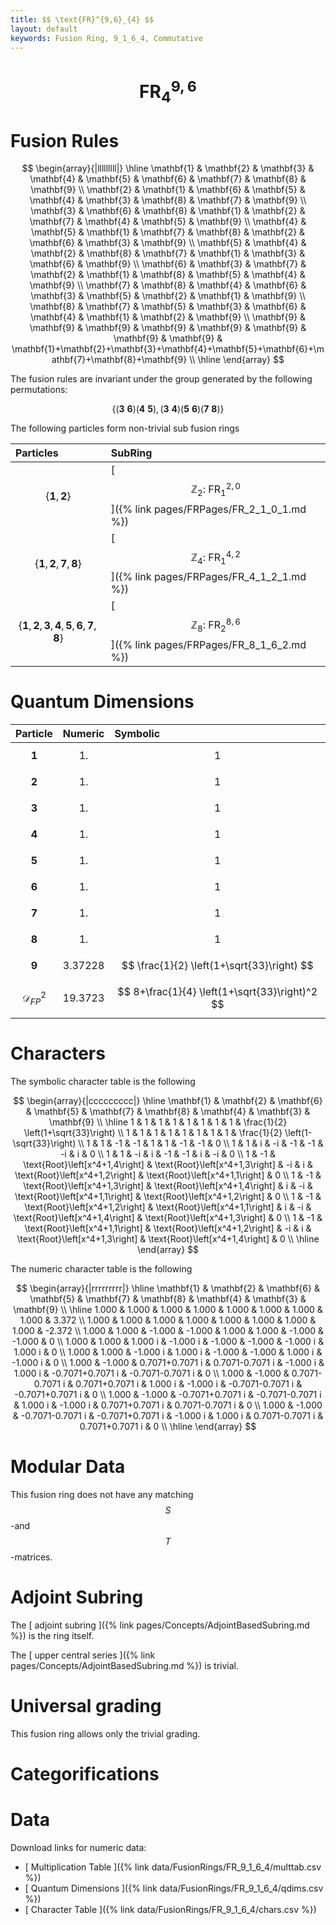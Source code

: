 ```yaml
---
title: $$ \text{FR}^{9,6}_{4} $$
layout: default
keywords: Fusion Ring, 9_1_6_4, Commutative
---
```

# $$ \text{FR}^{9,6}_{4} $$


# Fusion Rules

$$
\begin{array}{|lllllllll|}
\hline
 \mathbf{1} & \mathbf{2} & \mathbf{3} & \mathbf{4} & \mathbf{5} & \mathbf{6} & \mathbf{7} & \mathbf{8} & \mathbf{9} \\
 \mathbf{2} & \mathbf{1} & \mathbf{6} & \mathbf{5} & \mathbf{4} & \mathbf{3} & \mathbf{8} & \mathbf{7} & \mathbf{9} \\
 \mathbf{3} & \mathbf{6} & \mathbf{8} & \mathbf{1} & \mathbf{2} & \mathbf{7} & \mathbf{4} & \mathbf{5} & \mathbf{9} \\
 \mathbf{4} & \mathbf{5} & \mathbf{1} & \mathbf{7} & \mathbf{8} & \mathbf{2} & \mathbf{6} & \mathbf{3} & \mathbf{9} \\
 \mathbf{5} & \mathbf{4} & \mathbf{2} & \mathbf{8} & \mathbf{7} & \mathbf{1} & \mathbf{3} & \mathbf{6} & \mathbf{9} \\
 \mathbf{6} & \mathbf{3} & \mathbf{7} & \mathbf{2} & \mathbf{1} & \mathbf{8} & \mathbf{5} & \mathbf{4} & \mathbf{9} \\
 \mathbf{7} & \mathbf{8} & \mathbf{4} & \mathbf{6} & \mathbf{3} & \mathbf{5} & \mathbf{2} & \mathbf{1} & \mathbf{9} \\
 \mathbf{8} & \mathbf{7} & \mathbf{5} & \mathbf{3} & \mathbf{6} & \mathbf{4} & \mathbf{1} & \mathbf{2} & \mathbf{9} \\
 \mathbf{9} & \mathbf{9} & \mathbf{9} & \mathbf{9} & \mathbf{9} & \mathbf{9} & \mathbf{9} & \mathbf{9} & \mathbf{1}+\mathbf{2}+\mathbf{3}+\mathbf{4}+\mathbf{5}+\mathbf{6}+\mathbf{7}+\mathbf{8}+\mathbf{9} \\
\hline
\end{array}
$$


The fusion rules are invariant under the group generated by the following permutations:

$$ \{(\mathbf{3} \  \mathbf{6}) (\mathbf{4} \  \mathbf{5}), (\mathbf{3} \  \mathbf{4}) (\mathbf{5} \  \mathbf{6}) (\mathbf{7} \  \mathbf{8})\} $$


The following particles form non-trivial sub fusion rings

| Particles | SubRing |
| :------ | :------ |
| $$ \{\mathbf{1},\mathbf{2}\} $$ | [ $$ \mathbb{Z}_2:\ \text{FR}^{2,0}_{1} $$ ]({% link pages/FRPages/FR_2_1_0_1.md %}) |
| $$ \{\mathbf{1},\mathbf{2},\mathbf{7},\mathbf{8}\} $$ | [ $$ \mathbb{Z}_4:\ \text{FR}^{4,2}_{1} $$ ]({% link pages/FRPages/FR_4_1_2_1.md %}) |
| $$ \{\mathbf{1},\mathbf{2},\mathbf{3},\mathbf{4},\mathbf{5},\mathbf{6},\mathbf{7},\mathbf{8}\} $$ | [ $$ \mathbb{Z}_8:\ \text{FR}^{8,6}_{2} $$ ]({% link pages/FRPages/FR_8_1_6_2.md %}) |

# Quantum Dimensions

| Particle | Numeric | Symbolic |
| :------ | :------ | :------ |
| $$ \mathbf{1} $$ | $$ 1. $$ | $$ 1 $$ |
| $$ \mathbf{2} $$ | $$ 1. $$ | $$ 1 $$ |
| $$ \mathbf{3} $$ | $$ 1. $$ | $$ 1 $$ |
| $$ \mathbf{4} $$ | $$ 1. $$ | $$ 1 $$ |
| $$ \mathbf{5} $$ | $$ 1. $$ | $$ 1 $$ |
| $$ \mathbf{6} $$ | $$ 1. $$ | $$ 1 $$ |
| $$ \mathbf{7} $$ | $$ 1. $$ | $$ 1 $$ |
| $$ \mathbf{8} $$ | $$ 1. $$ | $$ 1 $$ |
| $$ \mathbf{9} $$ | $$ 3.37228 $$ | $$ \frac{1}{2} \left(1+\sqrt{33}\right) $$ |
| $$ \mathcal{D}_{FP}^2 $$ | $$ 19.3723 $$ | $$ 8+\frac{1}{4} \left(1+\sqrt{33}\right)^2 $$ |

# Characters

The symbolic character table is the following

$$
\begin{array}{|ccccccccc|}
\hline
 \mathbf{1} & \mathbf{2} & \mathbf{6} & \mathbf{5} & \mathbf{7} & \mathbf{8} & \mathbf{4} & \mathbf{3} & \mathbf{9} \\
\hline
 1 & 1 & 1 & 1 & 1 & 1 & 1 & 1 & \frac{1}{2} \left(1+\sqrt{33}\right) \\
 1 & 1 & 1 & 1 & 1 & 1 & 1 & 1 & \frac{1}{2} \left(1-\sqrt{33}\right) \\
 1 & 1 & -1 & -1 & 1 & 1 & -1 & -1 & 0 \\
 1 & 1 & i & -i & -1 & -1 & -i & i & 0 \\
 1 & 1 & -i & i & -1 & -1 & i & -i & 0 \\
 1 & -1 & \text{Root}\left[x^4+1,4\right] & \text{Root}\left[x^4+1,3\right] & -i & i & \text{Root}\left[x^4+1,2\right] & \text{Root}\left[x^4+1,1\right] & 0 \\
 1 & -1 & \text{Root}\left[x^4+1,3\right] & \text{Root}\left[x^4+1,4\right] & i & -i & \text{Root}\left[x^4+1,1\right] & \text{Root}\left[x^4+1,2\right] & 0 \\
 1 & -1 & \text{Root}\left[x^4+1,2\right] & \text{Root}\left[x^4+1,1\right] & i & -i & \text{Root}\left[x^4+1,4\right] & \text{Root}\left[x^4+1,3\right] & 0 \\
 1 & -1 & \text{Root}\left[x^4+1,1\right] & \text{Root}\left[x^4+1,2\right] & -i & i & \text{Root}\left[x^4+1,3\right] & \text{Root}\left[x^4+1,4\right] & 0 \\
\hline
\end{array}
$$

The numeric character table is the following

$$
\begin{array}{|rrrrrrrrr|}
\hline
 \mathbf{1} & \mathbf{2} & \mathbf{6} & \mathbf{5} & \mathbf{7} & \mathbf{8} & \mathbf{4} & \mathbf{3} & \mathbf{9} \\
\hline
 1.000 & 1.000 & 1.000 & 1.000 & 1.000 & 1.000 & 1.000 & 1.000 & 3.372 \\
 1.000 & 1.000 & 1.000 & 1.000 & 1.000 & 1.000 & 1.000 & 1.000 & -2.372 \\
 1.000 & 1.000 & -1.000 & -1.000 & 1.000 & 1.000 & -1.000 & -1.000 & 0 \\
 1.000 & 1.000 & 1.000 i & -1.000 i & -1.000 & -1.000 & -1.000 i & 1.000 i & 0 \\
 1.000 & 1.000 & -1.000 i & 1.000 i & -1.000 & -1.000 & 1.000 i & -1.000 i & 0 \\
 1.000 & -1.000 & 0.7071+0.7071 i & 0.7071-0.7071 i & -1.000 i & 1.000 i & -0.7071+0.7071 i & -0.7071-0.7071 i & 0 \\
 1.000 & -1.000 & 0.7071-0.7071 i & 0.7071+0.7071 i & 1.000 i & -1.000 i & -0.7071-0.7071 i & -0.7071+0.7071 i & 0 \\
 1.000 & -1.000 & -0.7071+0.7071 i & -0.7071-0.7071 i & 1.000 i & -1.000 i & 0.7071+0.7071 i & 0.7071-0.7071 i & 0 \\
 1.000 & -1.000 & -0.7071-0.7071 i & -0.7071+0.7071 i & -1.000 i & 1.000 i & 0.7071-0.7071 i & 0.7071+0.7071 i & 0 \\
\hline
\end{array}
$$

# Modular Data

This fusion ring does not have any matching $$ S $$-and $$ T $$-matrices.

# Adjoint Subring

The [ adjoint subring ]({% link pages/Concepts/AdjointBasedSubring.md %}) is the ring itself.

The [ upper central series ]({% link pages/Concepts/AdjointBasedSubring.md %}) is trivial.

# Universal grading

This fusion ring allows only the trivial grading.

# Categorifications



# Data

Download links for numeric data:

* [ Multiplication Table ]({% link data/FusionRings/FR_9_1_6_4/multtab.csv %})
* [ Quantum Dimensions ]({% link data/FusionRings/FR_9_1_6_4/qdims.csv %})
* [ Character Table ]({% link data/FusionRings/FR_9_1_6_4/chars.csv %})